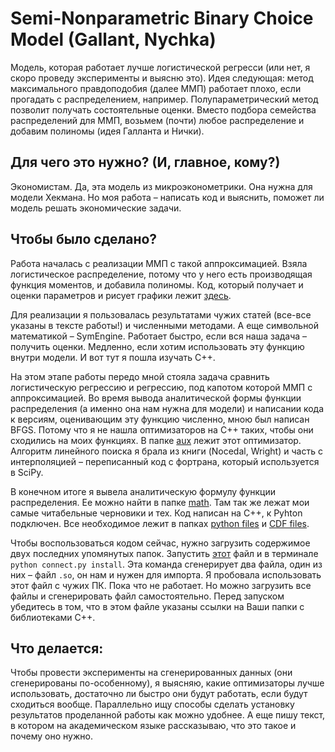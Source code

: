 # Semi-Nonparametric Binary Choice Model (Gallant, Nychka)
Модель, которая работает лучше логистической регресси (или нет, я скоро проведу эксперименты и выясню это).
Идея следующая: метод максимального правдоподобия (далее ММП) работает плохо, если прогадать с распределением, например. Полупараметрический метод позволит получать состоятельные оценки. Вместо подбора семейства распределений для ММП, возьмем (почти) любое распределение и добавим полиномы (идея Галланта и Нички).

## Для чего это нужно? (И, главное, кому?)
Экономистам. Да, эта модель из микроэконометрики. Она нужна для модели Хекмана. Но моя работа – написать код и выяснить, поможет ли модель решать экономические задачи.

## Чтобы было сделано?

Работа началась с реализации ММП с такой аппроксимацией. Взяла логистическое распределение, потому что у него есть производящая функция моментов, и добавила полиномы. Код, который получает и оценки параметров и рисует графики лежит <a href='https://github.com/ainmukh/hse-econ-project/blob/master/python_files/density.py'>здесь</a>.

Для реализации я пользовалась результатами чужих статей (все-все указаны в тексте работы!) и численными методами. А еще символьной математикой – SymEngine. Работает быстро, если вся наша задача – получить оценки. Медленно, если хотим использовать эту функцию внутри модели. И вот тут я пошла изучать C++.

На этом этапе работы передо мной стояла задача сравнить логистическую регрессию и регрессию, под капотом которой ММП с аппроксимацией. Во время вывода аналитической формы функции распределения (а именно она нам нужна для модели) и написании кода к версиям, оценивающим эту функцию численно, мною был написан BFGS. Потому что я не нашла оптимизаторов на C++ таких, чтобы они сходились на моих функциях. В папке <a href='https://github.com/ainmukh/hse-econ-project/tree/master/aux'>aux</a> лежит этот оптимизатор. Алгоритм линейного поиска я брала из книги (Nocedal, Wright) и часть с интерполяцией – переписанный код с фортрана, который используется в SciPy.

В конечном итоге я вывела аналитическую формулу функции распределения. Ее можно найти в папке <a href='https://github.com/ainmukh/hse-econ-project/tree/master/Math'>math</a>. Там так же лежат мои самые читабельные черновики и тех. Код написан на C++, к Pyhton подключен. Все необходимое лежит в папках <a href='https://github.com/ainmukh/hse-econ-project/tree/master/python_files'>python files</a> и <a href='https://github.com/ainmukh/hse-econ-project/tree/master/cdf_files'>CDF files</a>.

Чтобы воспользоваться кодом сейчас, нужно загрузить содержимое двух последних упомянутых папок. Запустить <a href='https://github.com/ainmukh/hse-econ-project/blob/master/python_files/connect.py'>этот</a> файл и в терминале <code>python connect.py install</code>. Эта команда сгенерирует два файла, один из них – файл <code>.so</code>, он нам и нужен для импорта. Я пробовала использовать этот файл с чужих ПК. Пока что не работает. Но можно загрузить все файлы и сгенерировать файл самостоятельно. Перед запуском убедитесь в том, что в этом файле указаны ссылки на Ваши папки с библиотеками C++.

## Что делается:
Чтобы провести эксперименты на сгенерированных данных (они сгенерированы по-особенному), я выясняю, какие оптимизаторы лучше использовать, достаточно ли быстро они будут работать, если будут сходиться вообще. Параллельно ищу способы сделать установку результатов проделанной работы как можно удобнее. А еще пишу текст, в котором на академическом языке рассказываю, что это такое и почему оно нужно.
